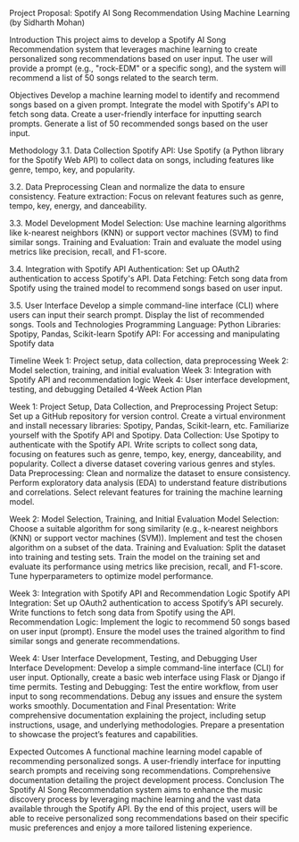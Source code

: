 Project Proposal: Spotify AI Song Recommendation Using Machine Learning
(by Sidharth Mohan)

Introduction This project aims to develop a Spotify AI Song Recommendation system that leverages machine learning to create personalized song recommendations based on user input. The user will provide a prompt (e.g., "rock-EDM" or a specific song), and the system will recommend a list of 50 songs related to the search term.

Objectives
Develop a machine learning model to identify and recommend songs based on a given prompt.
Integrate the model with Spotify's API to fetch song data.
Create a user-friendly interface for inputting search prompts.
Generate a list of 50 recommended songs based on the user input.

Methodology 3.1. Data Collection
Spotify API: Use Spotify (a Python library for the Spotify Web API) to collect data on songs, including features like genre, tempo, key, and popularity.

3.2. Data Preprocessing
Clean and normalize the data to ensure consistency.
Feature extraction: Focus on relevant features such as genre, tempo, key, energy, and danceability.

3.3. Model Development
Model Selection: Use machine learning algorithms like k-nearest neighbors (KNN) or support vector machines (SVM) to find similar songs.
Training and Evaluation: Train and evaluate the model using metrics like precision, recall, and F1-score.

3.4. Integration with Spotify API
Authentication: Set up OAuth2 authentication to access Spotify's API.
Data Fetching: Fetch song data from Spotify using the trained model to recommend songs based on user input.

3.5. User Interface
Develop a simple command-line interface (CLI) where users can input their search prompt.
Display the list of recommended songs.
Tools and Technologies
Programming Language: Python
Libraries: Spotipy, Pandas, Scikit-learn
Spotify API: For accessing and manipulating Spotify data

Timeline
Week 1: Project setup, data collection, data preprocessing
Week 2: Model selection, training, and initial evaluation
Week 3: Integration with Spotify API and recommendation logic
Week 4: User interface development, testing, and debugging
Detailed 4-Week Action Plan

 Week 1: Project Setup, Data Collection, and Preprocessing
Project Setup:
Set up a GitHub repository for version control.
Create a virtual environment and install necessary libraries: Spotipy, Pandas, Scikit-learn, etc.
Familiarize yourself with the Spotify API and Spotipy.
Data Collection:
Use Spotipy to authenticate with the Spotify API.
Write scripts to collect song data, focusing on features such as genre, tempo, key, energy, danceability, and popularity.
Collect a diverse dataset covering various genres and styles.
Data Preprocessing:
Clean and normalize the dataset to ensure consistency.
Perform exploratory data analysis (EDA) to understand feature distributions and correlations.
Select relevant features for training the machine learning model.

Week 2: Model Selection, Training, and Initial Evaluation
Model Selection:
Choose a suitable algorithm for song similarity (e.g., k-nearest neighbors (KNN) or support vector machines (SVM)).
Implement and test the chosen algorithm on a subset of the data.
Training and Evaluation:
Split the dataset into training and testing sets.
Train the model on the training set and evaluate its performance using metrics like precision, recall, and F1-score.
Tune hyperparameters to optimize model performance.

Week 3: Integration with Spotify API and Recommendation Logic
Spotify API Integration:
Set up OAuth2 authentication to access Spotify’s API securely.
Write functions to fetch song data from Spotify using the API.
Recommendation Logic:
Implement the logic to recommend 50 songs based on user input (prompt).
Ensure the model uses the trained algorithm to find similar songs and generate recommendations.

Week 4: User Interface Development, Testing, and Debugging
User Interface Development:
Develop a simple command-line interface (CLI) for user input.
Optionally, create a basic web interface using Flask or Django if time permits.
Testing and Debugging:
Test the entire workflow, from user input to song recommendations.
Debug any issues and ensure the system works smoothly.
Documentation and Final Presentation:
Write comprehensive documentation explaining the project, including setup instructions, usage, and underlying methodologies.
Prepare a presentation to showcase the project’s features and capabilities.

Expected Outcomes
A functional machine learning model capable of recommending personalized songs.
A user-friendly interface for inputting search prompts and receiving song recommendations.
Comprehensive documentation detailing the project development process.
Conclusion The Spotify AI Song Recommendation system aims to enhance the music discovery process by leveraging machine learning and the vast data available through the Spotify API. By the end of this project, users will be able to receive personalized song recommendations based on their specific music preferences and enjoy a more tailored listening experience.




